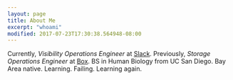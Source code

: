 ```yaml
---
layout: page
title: About Me
excerpt: "whoami"
modified: 2017-07-23T17:30:38.564948-08:00
---
```

Currently, *Visibility Operations Engineer* at [Slack](https://www.slack.com). Previously, *Storage Operations Engineer* at [Box](https://www.box.com/home). BS in Human Biology from UC San Diego. Bay Area native. Learning. Failing. Learning again.
